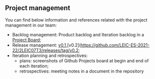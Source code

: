 ## Project management

You can find below information and references related with the project management in our team: 


* Backlog management: Product backlog and Iteration backlog in a [Project Board](https://github.com/LEIC-ES-2021-22/2LEIC07T3/projects/1);
* Release management: [v0.1](https://github.com/LEIC-ES-2021-22/2LEIC07T3/releases/tag/v0.1),[v0.2](https://github.com/LEIC-ES-2021-22/2LEIC07T3/releases/tag/v0.2;
* Iteration planning and retrospectives: 
  * plans: screenshots of Github Projects board at begin and end of each iteration;
  * retrospectives: meeting notes in a document in the repository
